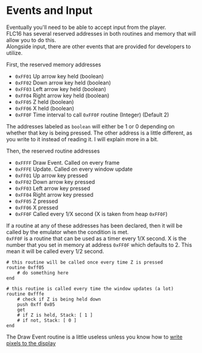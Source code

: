 # Events and Input
Eventually you'll need to be able to accept input from the player.  
FLC16 has several reserved addresses in both routines and memory that will allow you to do this.  
Alongside input, there are other events that are provided for developers to utilize. 

First, the reserved memory addresses  
* `0xFF01` Up arrow key held (boolean)
* `0xFF02` Down arrow key held (boolean)
* `0xFF03` Left arrow key held (boolean)
* `0xFF04` Right arrow key held (boolean)
* `0xFF05` Z held (boolean)
* `0xFF06` X held (boolean)
* `0xFF0F` Time interval to call `0xFF0F` routine (Integer) (Default 2)

The addresses labeled as `boolean` will either be 1 or 0 depending on whether that key is being pressed. The other address is a little different, as you write to it instead of reading it. I will explain more in a bit.

Then, the reserved routine addresses  
* `0xFFFF` Draw Event. Called on every frame
* `0xFFFE` Update. Called on every window update
* `0xFF01` Up arrow key pressed
* `0xFF02` Down arrow key pressed
* `0xFF03` Left arrow key pressed
* `0xFF04` Right arrow key pressed
* `0xFF05` Z pressed
* `0xFF06` X pressed
* `0xFF0F` Called every 1/X second (X is taken from heap `0xFF0F`)

If a routine at any of these addresses has been declared, then it will be called by the emulator when the condition is met.  
`0xFF0F` is a routine that can be used as a timer every 1/X second. X is the number that you set in memory at address `0xFF0F` which defaults to 2. This mean it will be called every 1/2 second. 

```bs
# this routine will be called once every time Z is pressed
routine 0xff05
    # do something here
end

# this routine is called every time the window updates (a lot)
routine 0xfffe
    # check if Z is being held down
    push 0xff 0x05
    get
    # if Z is held, Stack: [ 1 ]
    # if not, Stack: [ 0 ]
end
```

The Draw Event routine is a little useless unless you know how to [write pixels to the display](06-pixels.md)